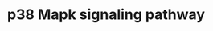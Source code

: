 ---
annotations:
- id: PW:0000198
  parent: signaling pathway
  type: Pathway Ontology
  value: p38 MAPK signaling pathway
authors:
- S.Burel
- MaintBot
- Khanspers
- Ddigles
- AlexanderPico
- Mkutmon
- DeSl
- Eweitz
- Egonw
citedin:
- link: 10.1038/mtm.2014.7
  title: Proteomic profiling of salivary gland after nonviral gene transfer mediated
    by conventional plasmids and minicircles (2014)
description: p38 MAPKs are members of the MAPK family that are activated by a variety
  of environmental stresses and inflammatory cytokines. Stress signals are delivered
  to this cascade by members of small GTPases of the Rho family (Rac, Rho, Cdc42).
  As with other MAPK cascades, the membrane-proximal component is a MAPKKK, typically
  a MEKK or a mixed lineage kinase (MLK). The MAPKKK phosphorylates and activated
  MKK3/5, the p38 MAPK kinase. MKK3/6 can also be activated directly by ASK1, which
  is stimulated by apoptotic stimuli. P38 MAK is involved in regulation of Hsp27 and
  MAPKAP-2 and several transcription factors including ATF2, STAT1, THE Max/Myc complex,
  MEF-2, ELK-1 and indirectly CREB via activation of MSK1.
last-edited: 2021-05-11
organisms:
- Mus musculus
redirect_from:
- /index.php/Pathway:WP350
- /instance/WP350
- /instance/WP350_r123113
revision: r123113
schema-jsonld:
- '@context': https://schema.org/
  '@id': https://wikipathways.github.io/pathways/WP350.html
  '@type': Dataset
  creator:
    '@type': Organization
    name: WikiPathways
  description: p38 MAPKs are members of the MAPK family that are activated by a variety
    of environmental stresses and inflammatory cytokines. Stress signals are delivered
    to this cascade by members of small GTPases of the Rho family (Rac, Rho, Cdc42).
    As with other MAPK cascades, the membrane-proximal component is a MAPKKK, typically
    a MEKK or a mixed lineage kinase (MLK). The MAPKKK phosphorylates and activated
    MKK3/5, the p38 MAPK kinase. MKK3/6 can also be activated directly by ASK1, which
    is stimulated by apoptotic stimuli. P38 MAK is involved in regulation of Hsp27
    and MAPKAP-2 and several transcription factors including ATF2, STAT1, THE Max/Myc
    complex, MEF-2, ELK-1 and indirectly CREB via activation of MSK1.
  keywords:
  - Atf2
  - Cdc42
  - Creb1
  - Daxx
  - Ddit3
  - Elk1
  - Gm42878
  - Grb2
  - Hmgn1
  - Hras
  - Hspb1
  - Map2k4
  - Map2k6
  - Map3k1
  - Map3k5
  - Map3k7
  - Map3k9
  - Mapk14
  - Mapkapk2
  - Max
  - Mef2d
  - Mknk1
  - Myc
  - Pla2g4a
  - Rac1
  - Rasgrf1
  - Ripk1
  - Rps6ka5
  - Shc1
  - Stat1
  - Tgfb2
  - Tgfbr1
  - Tradd
  - Traf2
  license: CC0
  name: p38 Mapk signaling pathway
seo: CreativeWork
title: p38 Mapk signaling pathway
wpid: WP350
---